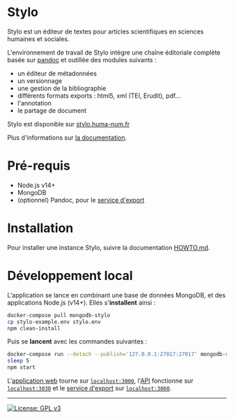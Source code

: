 # Stylo

Stylo est un éditeur de textes pour articles scientifiques en sciences humaines et sociales.

L'environnement de travail de Stylo intègre une chaîne éditoriale complète basée sur [pandoc](http://pandoc.org/) et outillée des modules suivants :

- un éditeur de métadonnées
- un versionnage
- une gestion de la bibliographie
- différents formats exports : html5, xml (TEI, Erudit), pdf...
- l'annotation
- le partage de document

Stylo est disponible sur [stylo.huma-num.fr](https://stylo.huma-num.fr)

Plus d'informations sur [la documentation](http://stylo-doc.ecrituresnumeriques.ca/).

# Pré-requis

- Node.js v14+
- MongoDB
- (optionnel) Pandoc, pour le [service d'export](./export)

# Installation

Pour installer une instance Stylo, suivre la documentation [HOWTO.md](https://github.com/EcrituresNumeriques/stylo/blob/master/HOWTO.md).

# Développement local

L'application se lance en combinant une base de données MongoDB, et des applications Node.js (v14+). Elles s'**installent** ainsi :

```bash
docker-compose pull mongodb-stylo
cp stylo-example.env stylo.env
npm clean-install
```

Puis se **lancent** avec les commandes suivantes :

```bash
docker-compose run --detach --publish='127.0.0.1:27017:27017' mongodb-stylo
sleep 5
npm start
```

L'[application web](./front) tourne sur [`localhost:3000`](http://localhost:3000), l'[API](./graphql) fonctionne sur [`localhost:3030`](http://localhost:3030/) et le [service d'export](./export) sur [`localhost:3060`](http://localhost:3060/).

---

[![License: GPL v3](https://img.shields.io/badge/License-GPL%20v3-blue.svg)](https://www.gnu.org/licenses/gpl-3.0)

